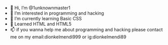 - 👋 Hi, I’m @1unknownmaster1
- 👀 I’m interested in programming and hacking
- 🌱 I’m currently learning Basic CSS
- 💞️ Learned HTML and HTML5 
- 📫 if you wanna help me about programming and hacking please contact me on my email:dionkelmendi999 or ig:dionkelmendi89

<!---
1unknownmaster1/1unknownmaster1 is a ✨ special ✨ repository because its `README.md` (this file) appears on your GitHub profile.
You can click the Preview link to take a look at your changes.
--->
